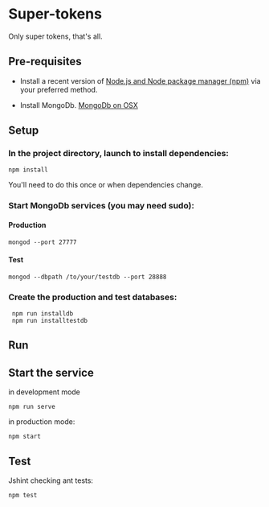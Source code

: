 # Super-tokens
Only super tokens, that's all.

## Pre-requisites

- Install a recent version of [Node.js and Node package manager (npm)](http://nodejs.org) via your preferred method.

- Install MongoDb. [MongoDb on OSX](http://docs.mongodb.org/manual/tutorial/install-mongodb-on-os-x/)

## Setup

### In the project directory, launch to install dependencies:

    npm install
You'll need to do this once or when dependencies change.

### Start MongoDb services (you may need sudo):

#### Production
    mongod --port 27777
    
#### Test
    mongod --dbpath /to/your/testdb --port 28888
    
### Create the production and test databases:

     npm run installdb
     npm run installtestdb


## Run

## Start the service

in development mode

    npm run serve


in production mode:

    npm start

## Test

Jshint checking ant tests:

    npm test
